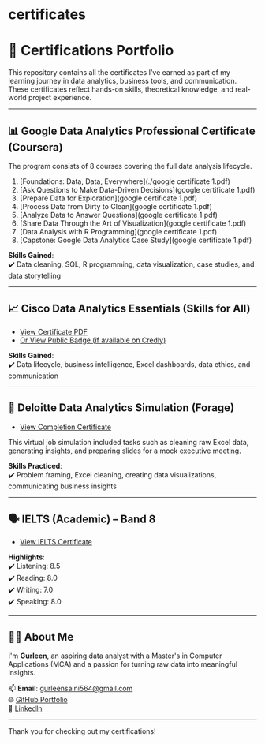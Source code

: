 # certificates
# 🧾 Certifications Portfolio

This repository contains all the certificates I’ve earned as part of my learning journey in data analytics, business tools, and communication. These certificates reflect hands-on skills, theoretical knowledge, and real-world project experience.

---

## 📊 Google Data Analytics Professional Certificate (Coursera)

The program consists of 8 courses covering the full data analysis lifecycle.

1. [Foundations: Data, Data, Everywhere](./google certificate 1.pdf)  
2. [Ask Questions to Make Data-Driven Decisions](google certificate 1.pdf)  
3. [Prepare Data for Exploration](google certificate 1.pdf)  
4. [Process Data from Dirty to Clean](google certificate 1.pdf)  
5. [Analyze Data to Answer Questions](google certificate 1.pdf)  
6. [Share Data Through the Art of Visualization](google certificate 1.pdf)  
7. [Data Analysis with R Programming](google certificate 1.pdf)  
8. [Capstone: Google Data Analytics Case Study](google certificate 1.pdf)  

**Skills Gained**:  
✔️ Data cleaning, SQL, R programming, data visualization, case studies, and data storytelling

---

## 📈 Cisco Data Analytics Essentials (Skills for All)

- [View Certificate PDF](certificates/cisco_certificate.pdf)  
- [Or View Public Badge (if available on Credly)](https://www.credly.com/badges/YOUR-BADGE-ID)

**Skills Gained**:  
✔️ Data lifecycle, business intelligence, Excel dashboards, data ethics, and communication

---

## 🧠 Deloitte Data Analytics Simulation (Forage)

- [View Completion Certificate](certificates/deloitte_certificate.pdf)

This virtual job simulation included tasks such as cleaning raw Excel data, generating insights, and preparing slides for a mock executive meeting.

**Skills Practiced**:  
✔️ Problem framing, Excel cleaning, creating data visualizations, communicating business insights

---

## 🗣 IELTS (Academic) – Band 8

- [View IELTS Certificate](certificates/ielts_certificate.pdf)

**Highlights**:  
✔️ Listening: 8.5  
✔️ Reading: 8.0  
✔️ Writing: 7.0  
✔️ Speaking: 8.0

---

## 🙋‍♀️ About Me

I'm **Gurleen**, an aspiring data analyst with a Master's in Computer Applications (MCA) and a passion for turning raw data into meaningful insights.

📫 **Email**: gurleensaini564@gmail.com  
🌐 [GitHub Portfolio](https://github.com/YOUR-GITHUB-USERNAME)  
🔗 [LinkedIn](https://linkedin.com/in/YOUR-LINKEDIN-USERNAME)

---

Thank you for checking out my certifications!
